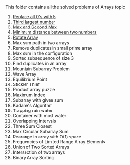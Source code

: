 This folder contains all the solved problems of Arrays topic

1) [Replace all 0's with 5](https://github.com/FazeelUsmani/Amazon-SDE-Test-Series/blob/master/01%20Arrays/01%20Replace0with5.cpp)
2) [Third largest number](https://github.com/FazeelUsmani/Amazon-SDE-Test-Series/blob/master/01%20Arrays/02%20ThirdLargestMethod.cpp)
3) [Max and Second Max](https://github.com/FazeelUsmani/Amazon-SDE-Test-Series/blob/master/01%20Arrays/03%20maxAndSecondMax.py)
4) [Minimum distance between two numbers](https://github.com/FazeelUsmani/Amazon-SDE-Test-Series/blob/master/01%20Arrays/04%20minDist2nos.cpp)
5) [Rotate Array](https://github.com/FazeelUsmani/Amazon-SDE-Test-Series/blob/master/01%20Arrays/05%20rotateArray.cpp)
6) Max sum path in two arrays
7) Remove duplicates in small prime array
8) Max sum in the configuration
9) Sorted subsequence of size 3
10) Find duplicates in an array
11) Mountain Subarray Problem
12) Wave Array
13) Equilibrium Point
14) Stickler Thief
15) Product array puzzle
16) Maximum Index
17) Subarray with given sum
18) Kadane's Algorithm
19) Trapping rain water
20) Container with most water
21) Overlapping Intervals
22) Three Sum Closest
23) Max Circular Subarray Sum
24) Rearange in array with O(1) space
25) Frequencies of Limited Range Array Elements
26) Union of Two Sorted Arrays
27) Intersection of two arrays
28) Binary Array Sorting
